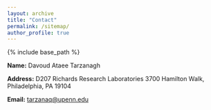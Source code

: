 ```yaml
---
layout: archive
title: "Contact"
permalink: /sitemap/
author_profile: true
---
```


{% include base_path %}

**Name:** Davoud Ataee Tarzanagh

**Address:** D207 Richards Research Laboratories
            3700 Hamilton Walk, Philadelphia, PA 19104

**Email:** [tarzanaq@upenn.edu](mailto:tarzanaq@upenn.edu)
